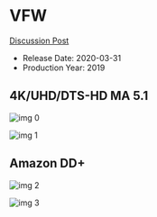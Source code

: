 # VFW

[Discussion Post](https://www.avsforum.com/threads/bass-eq-for-filtered-movies.2995212/post-59406698)

* Release Date: 2020-03-31
* Production Year: 2019

## 4K/UHD/DTS-HD MA 5.1

![img 0](https://i.imgur.com/4YdJbSs.jpg)

![img 1](https://i.imgur.com/w0YIEhL.png)

## Amazon DD+

![img 2](https://i.imgur.com/ETBxfqb.jpg)

![img 3](https://i.imgur.com/YltZFbe.png)

